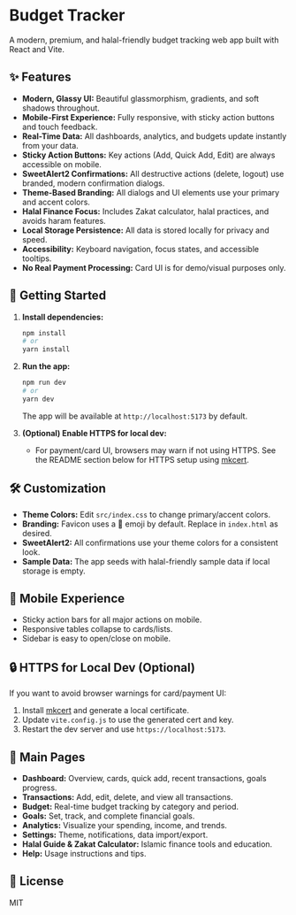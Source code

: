 # Budget Tracker

A modern, premium, and halal-friendly budget tracking web app built with React and Vite.

## ✨ Features

- **Modern, Glassy UI:** Beautiful glassmorphism, gradients, and soft shadows throughout.
- **Mobile-First Experience:** Fully responsive, with sticky action buttons and touch feedback.
- **Real-Time Data:** All dashboards, analytics, and budgets update instantly from your data.
- **Sticky Action Buttons:** Key actions (Add, Quick Add, Edit) are always accessible on mobile.
- **SweetAlert2 Confirmations:** All destructive actions (delete, logout) use branded, modern confirmation dialogs.
- **Theme-Based Branding:** All dialogs and UI elements use your primary and accent colors.
- **Halal Finance Focus:** Includes Zakat calculator, halal practices, and avoids haram features.
- **Local Storage Persistence:** All data is stored locally for privacy and speed.
- **Accessibility:** Keyboard navigation, focus states, and accessible tooltips.
- **No Real Payment Processing:** Card UI is for demo/visual purposes only.

## 🚀 Getting Started

1. **Install dependencies:**

   ```bash
   npm install
   # or
   yarn install
   ```

2. **Run the app:**

   ```bash
   npm run dev
   # or
   yarn dev
   ```

   The app will be available at `http://localhost:5173` by default.

3. **(Optional) Enable HTTPS for local dev:**
   - For payment/card UI, browsers may warn if not using HTTPS. See the README section below for HTTPS setup using [mkcert](https://github.com/FiloSottile/mkcert).

## 🛠️ Customization

- **Theme Colors:** Edit `src/index.css` to change primary/accent colors.
- **Branding:** Favicon uses a 💸 emoji by default. Replace in `index.html` as desired.
- **SweetAlert2:** All confirmations use your theme colors for a consistent look.
- **Sample Data:** The app seeds with halal-friendly sample data if local storage is empty.

## 📱 Mobile Experience

- Sticky action bars for all major actions on mobile.
- Responsive tables collapse to cards/lists.
- Sidebar is easy to open/close on mobile.

## 🔒 HTTPS for Local Dev (Optional)

If you want to avoid browser warnings for card/payment UI:

1. Install [mkcert](https://github.com/FiloSottile/mkcert) and generate a local certificate.
2. Update `vite.config.js` to use the generated cert and key.
3. Restart the dev server and use `https://localhost:5173`.

## 🧩 Main Pages

- **Dashboard:** Overview, cards, quick add, recent transactions, goals progress.
- **Transactions:** Add, edit, delete, and view all transactions.
- **Budget:** Real-time budget tracking by category and period.
- **Goals:** Set, track, and complete financial goals.
- **Analytics:** Visualize your spending, income, and trends.
- **Settings:** Theme, notifications, data import/export.
- **Halal Guide & Zakat Calculator:** Islamic finance tools and education.
- **Help:** Usage instructions and tips.

## 📝 License

MIT
